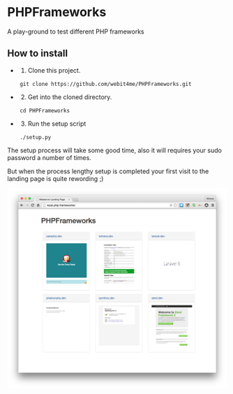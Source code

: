 # PHPFrameworks
A play-ground to test different PHP frameworks

How to install
--------------

- 1. Clone this project.
```
	git clone https://github.com/webit4me/PHPFrameworks.git
```
- 2. Get into the cloned directory.
```
	cd PHPFrameworks
```
- 3. Run the setup script
```
	./setup.py
```

The setup process will take some good time, also it will requires your sudo password a number of times.

But when the process lengthy setup is completed your first visit to the landing page is quite rewording ;)

![PHPFrameworks landing page's screen-shot ](https://github.com/webit4me/PHPFrameworks/blob/develop/workspace/phpframeworks/public/images/php_frameworks.png)

